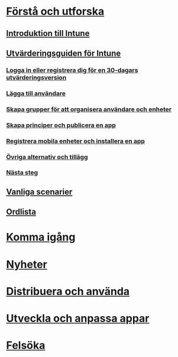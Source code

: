 # [Förstå och utforska](introduction-to-microsoft-intune.md)
## [Introduktion till Intune](introduction-to-microsoft-intune.md)
## [Utvärderingsguiden för Intune](get-started-with-a-30-day-trial-of-microsoft-intune.md)
### [Logga in eller registrera dig för en 30-dagars utvärderingsversion](get-started-with-a-30-day-trial-of-microsoft-intune-step-1.md)
### [Lägga till användare](get-started-with-a-30-day-trial-of-microsoft-intune-step-2.md)
### [Skapa grupper för att organisera användare och enheter](get-started-with-a-30-day-trial-of-microsoft-intune-step-3.md)
### [Skapa principer och publicera en app](get-started-with-a-30-day-trial-of-microsoft-intune-step-4.md)
### [Registrera mobila enheter och installera en app](get-started-with-a-30-day-trial-of-microsoft-intune-step-5.md)
### [Övriga alternativ och tillägg](get-started-with-a-30-day-trial-of-microsoft-intune-step-6.md)
### [Nästa steg](get-started-with-a-30-day-trial-of-microsoft-intune-step-7.md)
## [Vanliga scenarier](common-ways-to-use-intune.md)
## [Ordlista](intune-glossary.md)

# [Komma igång](/intune/get-started/what-to-know-before-you-start-microsoft-intune)
# [Nyheter](/intune/whats-new/whats-new-in-microsoft-intune)
<!-- # [Plan and Design](/intune/plan-design/ways-to-do-enterprise-mobility) -->
# [Distribuera och använda](/intune/deploy-use/overview-of-device-and-app-lifecycles-in-microsoft-intune)
# [Utveckla och anpassa appar](/intune/develop/intune-app-sdk)
# [Felsöka](/intune/troubleshoot/general-troubleshooting-tips-for-microsoft-intune)


<!--HONumber=Nov16_HO2-->


